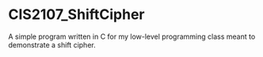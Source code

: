# CIS2107_ShiftCipher

A simple program written in C for my low-level programming class meant to demonstrate a shift cipher.
